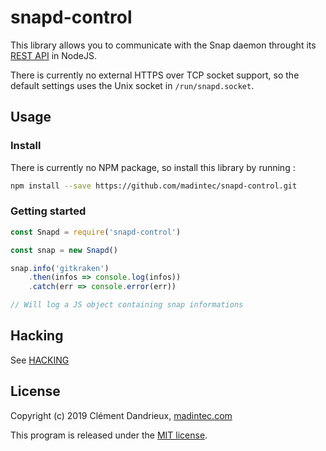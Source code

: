 # snapd-control

This library allows you to communicate with the Snap daemon throught its [REST API](https://github.com/snapcore/snapd/wiki/REST-API) in NodeJS.

There is currently no external HTTPS over TCP socket support, so the default settings uses the Unix socket in `/run/snapd.socket`.

## Usage

### Install

There is currently no NPM package, so install this library by running :

```bash
npm install --save https://github.com/madintec/snapd-control.git
```

### Getting started

```js
const Snapd = require('snapd-control')

const snap = new Snapd()

snap.info('gitkraken')
    .then(infos => console.log(infos))
    .catch(err => console.error(err))

// Will log a JS object containing snap informations
```

## Hacking

See [HACKING](HACKING.md)

## License

Copyright (c) 2019 Clément Dandrieux, [madintec.com](https://madintec.com)

This program is released under the [MIT license](./LICENSE).